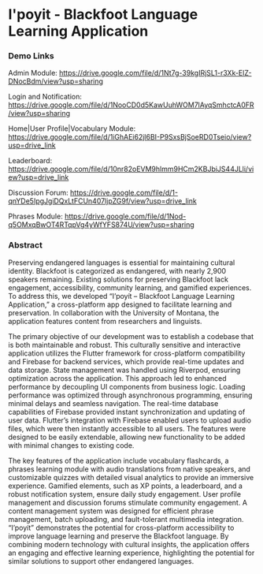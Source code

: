 # I'poyit - Blackfoot Language Learning Application

### Demo Links
Admin Module: https://drive.google.com/file/d/1Nt7g-39kgIRjSL1-r3Xk-ElZ-DNocBdm/view?usp=sharing

Login and Notification: https://drive.google.com/file/d/1NooCD0d5KawUuhWOM7lAyqSmhctcA0FR/view?usp=sharing 

Home|User Profile|Vocabulary Module: https://drive.google.com/file/d/1iGhAEi62jl6BI-P9SxsBjSoeRD0Tseio/view?usp=drive_link 
 
Leaderboard: https://drive.google.com/file/d/10nr82oEVM9hlmm9HCm2KBJbiJS44JLli/view?usp=drive_link 

Discussion Forum: https://drive.google.com/file/d/1-qnYDe5IpgJgiDQxLtFCUn407ljpZG9f/view?usp=drive_link
 
Phrases Module: https://drive.google.com/file/d/1Nod-q5OMxqBwOT4RTqpVg4yWfYFS874U/view?usp=sharing

### Abstract
Preserving endangered languages is essential for maintaining cultural identity. Blackfoot is categorized as endangered, with nearly 2,900 speakers remaining. Existing solutions for preserving Blackfoot lack engagement, accessibility, community learning, and gamified experiences. To address this, we developed “I’poyít – Blackfoot Language Learning Application,” a cross-platform app designed to facilitate learning and preservation. In collaboration with the University of Montana, the application features content from researchers and linguists.

The primary objective of our development was to establish a codebase that is both maintainable and robust. This culturally sensitive and interactive application utilizes the Flutter framework for cross-platform compatibility and Firebase for backend services, which provide real-time updates and data storage. State management was handled using Riverpod, ensuring optimization across the application. This approach led to enhanced performance by decoupling UI components from business logic. Loading performance was optimized through asynchronous programming, ensuring minimal delays and seamless navigation. The real-time database capabilities of Firebase provided instant synchronization and updating of user data. Flutter’s integration with Firebase enabled users to upload audio files, which were then instantly accessible to all users. The features were designed to be easily extendable, allowing new functionality to be added with minimal changes to existing code.

The key features of the application include vocabulary flashcards, a phrases learning module with audio translations from native speakers, and customizable quizzes with detailed visual analytics to provide an immersive experience. Gamified elements, such as XP points, a leaderboard, and a robust notification system, ensure daily study engagement. User profile management and discussion forums stimulate community engagement. A content management system was designed for efficient phrase management, batch uploading, and fault-tolerant multimedia integration. “I’poyít” demonstrates the potential for cross-platform accessibility to improve language learning and preserve the Blackfoot language. By combining modern technology with cultural insights, the application offers an engaging and effective learning experience, highlighting the potential for similar solutions to support other endangered languages.
